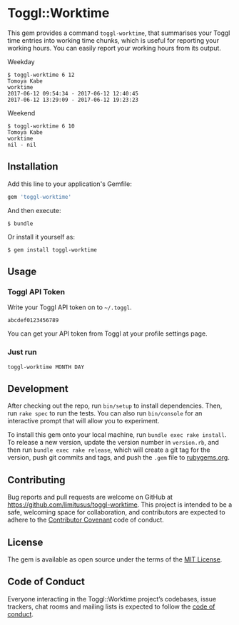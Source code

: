 # Toggl::Worktime

This gem provides a command `toggl-worktime`, that summarises your Toggl time entries into working time chunks, which is useful for reporting your working hours.
You can easily report your working hours from its output.

Weekday

```console
$ toggl-worktime 6 12
Tomoya Kabe
worktime
2017-06-12 09:54:34 - 2017-06-12 12:40:45
2017-06-12 13:29:09 - 2017-06-12 19:23:23
```

Weekend

```console
$ toggl-worktime 6 10
Tomoya Kabe
worktime
nil - nil
```

## Installation

Add this line to your application's Gemfile:

```ruby
gem 'toggl-worktime'
```

And then execute:

    $ bundle

Or install it yourself as:

    $ gem install toggl-worktime

## Usage

### Toggl API Token

Write your Toggl API token on to `~/.toggl`.

```
abcdef0123456789
```

You can get your API token from Toggl at your profile settings page.

### Just run

```console
toggl-worktime MONTH DAY
```

## Development

After checking out the repo, run `bin/setup` to install dependencies. Then, run `rake spec` to run the tests. You can also run `bin/console` for an interactive prompt that will allow you to experiment.

To install this gem onto your local machine, run `bundle exec rake install`. To release a new version, update the version number in `version.rb`, and then run `bundle exec rake release`, which will create a git tag for the version, push git commits and tags, and push the `.gem` file to [rubygems.org](https://rubygems.org).

## Contributing

Bug reports and pull requests are welcome on GitHub at https://github.com/limitusus/toggl-worktime. This project is intended to be a safe, welcoming space for collaboration, and contributors are expected to adhere to the [Contributor Covenant](http://contributor-covenant.org) code of conduct.

## License

The gem is available as open source under the terms of the [MIT License](http://opensource.org/licenses/MIT).

## Code of Conduct

Everyone interacting in the Toggl::Worktime project’s codebases, issue trackers, chat rooms and mailing lists is expected to follow the [code of conduct](https://github.com/limitusus/toggl-worktime/blob/master/CODE_OF_CONDUCT.md).

